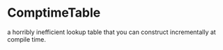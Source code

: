 # ComptimeTable
a horribly inefficient lookup table that you can construct incrementally at compile time.
